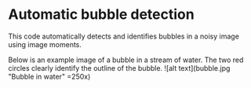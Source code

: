 # Automatic bubble detection
This code automatically detects and identifies bubbles in a noisy image using image moments.

Below is an example image of a bubble in a stream of water. The two red circles clearly identify the outline of the bubble.
![alt text](bubble.jpg "Bubble in water" =250x)
